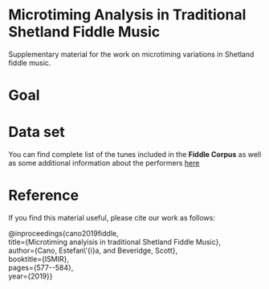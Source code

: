 # Microtiming Analysis in Traditional Shetland Fiddle Music
Supplementary material for the work on microtiming variations in Shetland fiddle music.

# Goal

# Data set
You can find complete list of the tunes included in the **Fiddle Corpus** as well as some additional information about the performers [here](http://github.com)


# Reference
If you find this material useful, please cite our work as follows:

@inproceedings{cano2019fiddle,  
title={Microtiming analyisis in traditional Shetland Fiddle Music},  
author={Cano, Estefan\\'{i}a, and Beveridge, Scott},  
booktitle={ISMIR},  
pages={577--584},  
year={2019}}


